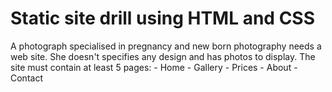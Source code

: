 Static site drill using HTML and CSS
===
A photograph specialised in pregnancy and new born photography needs a web site. She doesn't specifies any design and has photos to display.
The site must contain at least 5 pages:
        - Home
        - Gallery
        - Prices
        - About
        - Contact